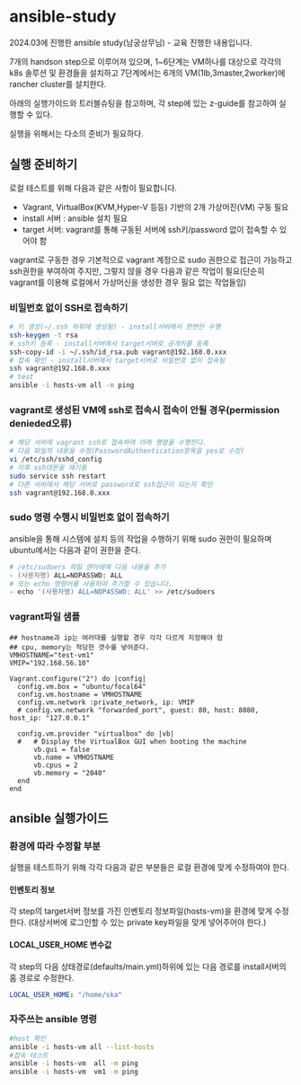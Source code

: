 # ansible-study
2024.03에 진행한 ansible study(남궁상무님) - 교육 진행한 내용입니다.

7개의 handson step으로 이루어져 있으며, 1~6단계는 VM하나를 대상으로 각각의 k8s 솔루션 및 환경들을 설치하고 7단계에서는 6개의 VM(1lb,3master,2worker)에 rancher cluster를 설치한다.

아래의 실행가이드와 트러블슈팅을 참고하며, 각 step에 있는 z-guide를 참고하여 실행할 수 있다.

실행을 위해서는 다소의 준비가 필요하다.

## 실행 준비하기

로컬 테스트를 위해 다음과 같은 사항이 필요합니다.
- Vagrant, VirtualBox(KVM,Hyper-V 등등) 기반의 2개 가상머진(VM) 구동 필요
- install 서버 : ansible 설치 필요 
- target 서버: vagrant를 통해 구동된 서버에 ssh키/password 없이 접속할 수 있어야 함

vagrant로 구동한 경우 기본적으로 vagrant 계정으로 sudo 권한으로 접근이 가능하고 ssh권한을 부여하여 주지만, 그렇지 않을 경우 다음과 같은 작업이 필요(단순히 vagrant를 이용해 로컬에서 가상머신을 생성한 경우 필요 없는 작업들임)

### 비밀번호 없이 SSH로 접속하기

```zsh
# 키 생성(~/.ssh 하위에 생성됨) - install서버에서 한번만 수행
ssh-keygen -t rsa
# ssh키 등록 - install서버에서 target서버로 공개키를 등록
ssh-copy-id -i ~/.ssh/id_rsa.pub vagrant@192.168.0.xxx
# 접속 확인 - install서버에서 target서버로 비밀번호 없이 접속됨
ssh vagrant@192.168.0.xxx
# test
ansible -i hosts-vm all -m ping
```

### vagrant로 생성된 VM에 ssh로 접속시 접속이 안될 경우(permission denieded오류)

```zsh
# 해당 서버에 vagrant ssh로 접속하여 아래 명령을 수행한다.
# 다음 파일의 내용을 수정(PasswordAuthentication항목을 yes로 수정)
vi /etc/ssh/sshd_config
# 이후 ssh데몬을 재기동
sudo service ssh restart
# 다른 서버에서 해당 서버로 password로 ssh접근이 되는지 확인
ssh vagrant@192.168.0.xxx
```

### sudo 명령 수행시 비밀번호 없이 접속하기

ansible을 통해 시스템에 설치 등의 작업을 수행하기 위해 sudo 권한이 필요하며 ubuntu에서는 다음과 같이 권한을 준다.

```zsh
# /etc/sudoers 파일 맨아래에 다음 내용을 추가
- (사용자명) ALL=NOPASSWD: ALL
# 또는 echo 명령어를 사용하여 추가할 수 있습니다.
- echo '(사용자명) ALL=NOPASSWD: ALL' >> /etc/sudoers
```

### vagrant파일 샘플

```
## hostname과 ip는 여러대를 실행할 경우 각각 다르게 지정해야 함
## cpu, memory는 적당한 갯수를 넣어준다.
VMHOSTNAME="test-vm1"
VMIP="192.168.56.10"   

Vagrant.configure("2") do |config|
  config.vm.box = "ubuntu/focal64"
  config.vm.hostname = VMHOSTNAME
  config.vm.network :private_network, ip: VMIP 
  # config.vm.network "forwarded_port", guest: 80, host: 8080, host_ip: "127.0.0.1"

  config.vm.provider "virtualbox" do |vb|
  #   # Display the VirtualBox GUI when booting the machine
      vb.gui = false
      vb.name = VMHOSTNAME
      vb.cpus = 2 
      vb.memory = "2040"
  end
end
```

## ansible 실행가이드

### 환경에 따라 수정할 부분

실행을 테스트하기 위해 각각 다음과 같은 부분들은 로컬 환경에 맞게 수정하여야 한다.

#### 인벤토리 정보

각 step의 target서버 정보를 가진 인벤토리 정보파일(hosts-vm)을 환경에 맞게 수정한다.
(대상서버에 로그인할 수 있는 private key파일을 맞게 넣어주어야 한다.)

#### LOCAL_USER_HOME 변수값

각 step의 다음 상태경로(defaults/main.yml)하위에 있는 다음 경로를 install서버의 홈 경로로 수정한다.

```yaml
LOCAL_USER_HOME: "/home/ska"
```

### 자주쓰는 ansible 명령

```zsh
#host 확인 
ansible -i hosts-vm all --list-hosts
#접속 테스트 
ansible -i hosts-vm  all -m ping 
ansible -i hosts-vm  vm1 -m ping

```
